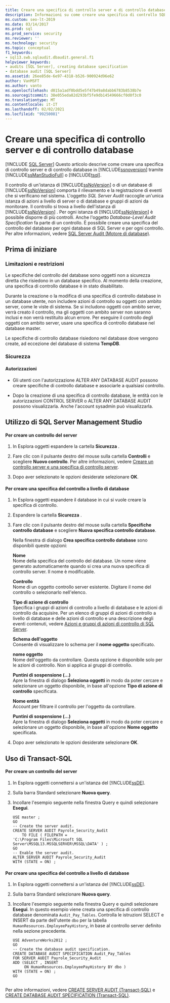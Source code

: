 ```yaml
---
title: Creare una specifica di controllo server e di controllo database
description: Informazioni su come creare una specifica di controllo SQL Server e di controllo database usando SQL Server Management Studio o Transact-SQL (T-SQL).
ms.custom: seo-lt-2019
ms.date: 03/14/2017
ms.prod: sql
ms.prod_service: security
ms.reviewer: ''
ms.technology: security
ms.topic: conceptual
f1_keywords:
- sql13.swb.sqlaudit.dbaudit.general.f1
helpviewer_keywords:
- audits [SQL Server], creating database specification
- database audit [SQL Server]
ms.assetid: 26ee85de-6e97-4318-b526-900924d96e62
author: VanMSFT
ms.author: vanto
ms.openlocfilehash: d015a1adf0bdd5e5f47b49a8dabb6783b8538b7e
ms.sourcegitcommit: 38e055eda82d293bf5fe9db14549666cf0d0f3c0
ms.translationtype: MT
ms.contentlocale: it-IT
ms.lasthandoff: 02/02/2021
ms.locfileid: "99250081"
---
```

# <a name="create-a-server-audit-and-database-audit-specification"></a>Creare una specifica di controllo server e di controllo database
[!INCLUDE [SQL Server](../../../includes/applies-to-version/sqlserver.md)]
  Questo articolo descrive come creare una specifica di controllo server e di controllo database in [!INCLUDE[ssnoversion](../../../includes/ssnoversion-md.md)] tramite [!INCLUDE[ssManStudioFull](../../../includes/ssmanstudiofull-md.md)] o [!INCLUDE[tsql](../../../includes/tsql-md.md)].  
  
 Il controllo di un'istanza di [!INCLUDE[ssNoVersion](../../../includes/ssnoversion-md.md)] o di un database di [!INCLUDE[ssNoVersion](../../../includes/ssnoversion-md.md)] comporta il rilevamento e la registrazione di eventi che si verificano nel sistema. L'oggetto *SQL Server Audit* raccoglie un'unica istanza di azioni a livello di server o di database e gruppi di azioni da monitorare. Il controllo si trova a livello dell'istanza di [!INCLUDE[ssNoVersion](../../../includes/ssnoversion-md.md)] . Per ogni istanza di [!INCLUDE[ssNoVersion](../../../includes/ssnoversion-md.md)] è possibile disporre di più controlli. Anche l'oggetto *Database-Level Audit Specification* fa parte di un controllo. È possibile creare una specifica del controllo del database per ogni database di SQL Server e per ogni controllo. Per altre informazioni, vedere [SQL Server Audit &#40;Motore di database&#41;](../../../relational-databases/security/auditing/sql-server-audit-database-engine.md).  
  
 ##  <a name="before-you-begin"></a><a name="BeforeYouBegin"></a> Prima di iniziare  
  
###  <a name="limitations-and-restrictions"></a><a name="Restrictions"></a> Limitazioni e restrizioni  
 Le specifiche del controllo del database sono oggetti non a sicurezza diretta che risiedono in un database specifico. Al momento della creazione, una specifica di controllo database è in stato disabilitato.  
  
 Durante la creazione o la modifica di una specifica di controllo database in un database utente, non includere azioni di controllo su oggetti con ambito server, come le viste di sistema. Se si includono oggetti con ambito server, verrà creato il controllo, ma gli oggetti con ambito server non saranno inclusi e non verrà restituito alcun errore. Per eseguire il controllo degli oggetti con ambito server, usare una specifica di controllo database nel database master.  
  
 Le specifiche di controllo database risiedono nel database dove vengono create, ad eccezione del database di sistema **TempDB**.  
  
###  <a name="security"></a><a name="Security"></a> Sicurezza  
  
####  <a name="permissions"></a><a name="Permissions"></a> Autorizzazioni  
  
-   Gli utenti con l'autorizzazione ALTER ANY DATABASE AUDIT possono creare specifiche di controllo database e associarle a qualsiasi controllo.  
  
-   Dopo la creazione di una specifica di controllo database, le entità con le autorizzazioni CONTROL SERVER o ALTER ANY DATABASE AUDIT possono visualizzarla. Anche l'account sysadmin può visualizzarla.  
  
##  <a name="using-sql-server-management-studio"></a><a name="SSMSProcedure"></a> Utilizzo di SQL Server Management Studio  
  
#### <a name="to-create-a-server-audit"></a>Per creare un controllo del server  
  
1.  In Esplora oggetti espandere la cartella **Sicurezza** .  
  
2.  Fare clic con il pulsante destro del mouse sulla cartella **Controlli** e scegliere **Nuovo controllo**. Per altre informazioni, vedere [Creare un controllo server e una specifica di controllo server](../../../relational-databases/security/auditing/create-a-server-audit-and-server-audit-specification.md).  
  
3.  Dopo aver selezionato le opzioni desiderate selezionare **OK**.  

#### <a name="to-create-a-database-level-audit-specification"></a>Per creare una specifica del controllo a livello di database  
  
1.  In Esplora oggetti espandere il database in cui si vuole creare la specifica di controllo.  
  
2.  Espandere la cartella **Sicurezza** .  
  
3.  Fare clic con il pulsante destro del mouse sulla cartella **Specifiche controllo database** e scegliere **Nuova specifica controllo database**.  
  
     Nella finestra di dialogo **Crea specifica controllo database** sono disponibili queste opzioni:  
  
     **Nome**  
     Nome della specifica del controllo del database. Un nome viene generato automaticamente quando si crea una nuova specifica di controllo server. Il nome è modificabile.  
  
     **Controllo**  
     Nome di un oggetto controllo server esistente. Digitare il nome del controllo o selezionarlo nell'elenco.  
  
     **Tipo di azione di controllo**  
     Specifica i gruppi di azioni di controllo a livello di database e le azioni di controllo da acquisire. Per un elenco di gruppi di azioni di controllo a livello di database e delle azioni di controllo e una descrizione degli eventi contenuti, vedere [Azioni e gruppi di azioni di controllo di SQL Server](../../../relational-databases/security/auditing/sql-server-audit-action-groups-and-actions.md).  
  
     **Schema dell'oggetto**  
     Consente di visualizzare lo schema per il **nome oggetto** specificato.  
  
     **nome oggetto**  
     Nome dell'oggetto da controllare. Questa opzione è disponibile solo per le azioni di controllo. Non si applica ai gruppi di controllo.  
  
     **Puntini di sospensione (...)**  
     Apre la finestra di dialogo **Seleziona oggetti** in modo da poter cercare e selezionare un oggetto disponibile, in base all'opzione **Tipo di azione di controllo** specificata.  
  
     **Nome entità**  
     Account per filtrare il controllo per l'oggetto da controllare.  
  
     **Puntini di sospensione (...)**  
     Apre la finestra di dialogo **Seleziona oggetti** in modo da poter cercare e selezionare un oggetto disponibile, in base all'opzione **Nome oggetto** specificata.  
  
4.  Dopo aver selezionato le opzioni desiderate selezionare **OK**.  
  
##  <a name="using-transact-sql"></a><a name="TsqlProcedure"></a> Uso di Transact-SQL  
  
#### <a name="to-create-a-server-audit"></a>Per creare un controllo del server  
  
1.  In Esplora oggetti connettersi a un'istanza del [!INCLUDE[ssDE](../../../includes/ssde-md.md)].  
  
2.  Sulla barra Standard selezionare **Nuova query**.  
  
3.  Incollare l'esempio seguente nella finestra Query e quindi selezionare **Esegui**.  
  
    ```  
    USE master ;  
    GO  
    -- Create the server audit.   
    CREATE SERVER AUDIT Payrole_Security_Audit  
        TO FILE ( FILEPATH =   
    'C:\Program Files\Microsoft SQL Server\MSSQL13.MSSQLSERVER\MSSQL\DATA' ) ;   
    GO  
    -- Enable the server audit.   
    ALTER SERVER AUDIT Payrole_Security_Audit   
    WITH (STATE = ON) ;  
    ```  
  
#### <a name="to-create-a-database-level-audit-specification"></a>Per creare una specifica del controllo a livello di database  
  
1.  In Esplora oggetti connettersi a un'istanza del [!INCLUDE[ssDE](../../../includes/ssde-md.md)].  
  
2.  Sulla barra Standard selezionare **Nuova query**.  
  
3.  Incollare l'esempio seguente nella finestra Query e quindi selezionare **Esegui**. In questo esempio viene creata una specifica di controllo database denominata `Audit_Pay_Tables`. Controlla le istruzioni SELECT e INSERT da parte dell'utente `dbo` per la tabella `HumanResources.EmployeePayHistory`, in base al controllo server definito nella sezione precedente.  
  
    ```  
    USE AdventureWorks2012 ;   
    GO  
    -- Create the database audit specification.   
    CREATE DATABASE AUDIT SPECIFICATION Audit_Pay_Tables  
    FOR SERVER AUDIT Payrole_Security_Audit  
    ADD (SELECT , INSERT  
         ON HumanResources.EmployeePayHistory BY dbo )   
    WITH (STATE = ON) ;   
    GO  
  
    ```  
  
 Per altre informazioni, vedere [CREATE SERVER AUDIT &#40;Transact-SQL&#41;](../../../t-sql/statements/create-server-audit-transact-sql.md) e [CREATE DATABASE AUDIT SPECIFICATION &#40;Transact-SQL&#41;](../../../t-sql/statements/create-database-audit-specification-transact-sql.md).  
  
  
